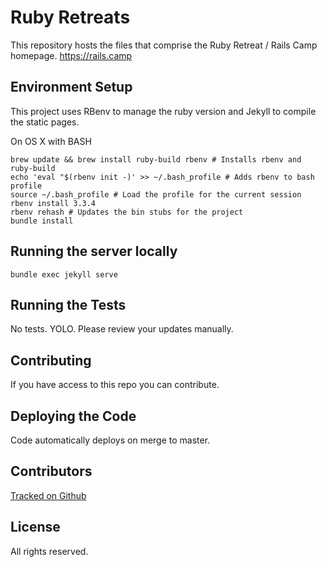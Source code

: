 # Ruby Retreats

This repository hosts the files that comprise the Ruby Retreat / Rails Camp homepage.
https://rails.camp

## Environment Setup

This project uses RBenv to manage the ruby version and Jekyll to compile the static pages.

On OS X with BASH
```
brew update && brew install ruby-build rbenv # Installs rbenv and ruby-build
echo 'eval "$(rbenv init -)' >> ~/.bash_profile # Adds rbenv to bash profile
source ~/.bash_profile # Load the profile for the current session
rbenv install 3.3.4
rbenv rehash # Updates the bin stubs for the project
bundle install
```

## Running the server locally

```
bundle exec jekyll serve
```

## Running the Tests

No tests. YOLO. Please review your updates manually.

## Contributing

If you have access to this repo you can contribute.

## Deploying the Code

Code automatically deploys on merge to master.

## Contributors

[Tracked on Github](https://github.com/pat/railscamps.com/graphs/contributors)

## License

All rights reserved.
